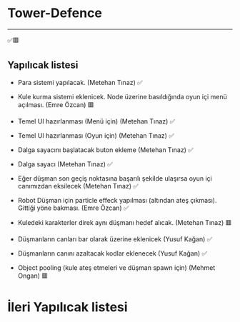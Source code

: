 # Tower-Defence

------

✅🟥

## Yapılıcak listesi
 - Para sistemi yapılacak. (Metehan Tınaz) ✅
 
 - Kule kurma sistemi eklenicek. Node üzerine basıldığında oyun içi menü açılması. (Emre Özcan) 🟥
   
 - Temel UI hazırlanması (Menü için) (Metehan Tınaz) ✅
 
 - Temel UI hazırlanması (Oyun için) (Metehan Tınaz) ✅
 
 - Dalga sayacını başlatacak buton ekleme (Metehan Tınaz) ✅
 
 - Dalga sayacı (Metehan Tınaz) ✅
 
 - Eğer düşman son geçiş noktasına başarılı şekilde ulaşırsa oyun içi canımızdan eksilecek (Metehan Tınaz) ✅
 
 - Robot Düşman için particle effeck yapılması (altından ateş çıkması). Gittiği yöne bakması. (Emre Özcan) ✅
 
 - Kuledeki karakterler direk aynı düşmanı hedef alıcak. (Metehan Tınaz) 🟥
 
 - Düşmanların canları bar olarak üzerine eklenicek (Yusuf Kağan) ✅
 
 - Düşmanların canını azaltacak kodlar eklenecek (Yusuf Kağan) ✅
 
 - Object pooling (kule ateş etmeleri ve düşman spawn için) (Mehmet Ongan) 🟥

# İleri Yapılıcak listesi
 
